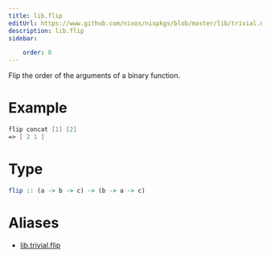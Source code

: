 ```yaml
---
title: lib.flip
editUrl: https://www.github.com/nixos/nixpkgs/blob/master/lib/trivial.nix#L198C10
description: lib.flip
sidebar:

    order: 8
---
```


Flip the order of the arguments of a binary function.

# Example

```nix
flip concat [1] [2]
=> [ 2 1 ]
```

# Type

```haskell
flip :: (a -> b -> c) -> (b -> a -> c)
```


# Aliases

- [lib.trivial.flip](/nix-doc-comments/reference/lib/trivial/lib-trivial-flip)


